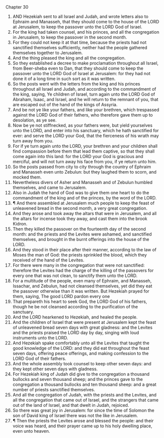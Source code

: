

Chapter 30

1. AND Hezekiah sent to all Israel and Judah, and wrote letters also to Ephraim and Manasseh, that they should come to the house of the LORD at Jerusalem, to keep the passover unto the LORD God of Israel.
2. For the king had taken counsel, and his princes, and all the congregation in Jerusalem, to keep the passover in the second month.
3. For they could not keep it at that time, because the priests had not sanctified themselves sufficiently, neither had the people gathered themselves together to Jerusalem.
4. And the thing pleased the king and all the congregation.
5. So they established a decree to make proclamation throughout all Israel, from Beer-sheba even to Dan, that they should come to keep the passover unto the LORD God of Israel at Jerusalem: for they had not done it of a long time in such sort as it was written.
6. So the posts went with the letters from the king and his princes throughout all Israel and Judah, and according to the commandment of the king, saying, Ye children of Israel, turn again unto the LORD God of Abraham, Isaac, and Israel, and he will return to the remnant of you, that are escaped out of the hand of the kings of Assyria.
7. And be not ye like your fathers, and like your brethren, which trespassed against the LORD God of their fathers, who therefore gave them up to desolation, as ye see.
8. Now be ye not stiffnecked, as your fathers were, but yield yourselves unto the LORD, and enter into his sanctuary, which he hath sanctified for ever: and serve the LORD your God, that the fierceness of his wrath may turn away from you.
9. For if ye turn again unto the LORD, your brethren and your children shall find compassion before them that lead them captive, so that they shall come again into this land: for the LORD your God is gracious and merciful, and will not turn away his face from you, if ye return unto him.
10. So the posts passed from city to city through the country of Ephraim and Manasseh even unto Zebulun: but they laughed them to scorn, and mocked them.
11. Nevertheless divers of Asher and Manasseh and of Zebulun humbled themselves, and came to Jerusalem.
12. Also in Judah the hand of God was to give them one heart to do the commandment of the king and of the princes, by the word of the LORD.
13. ¶ And there assembled at Jerusalem much people to keep the feast of unleavened bread in the second month, a very great congregation.
14. And they arose and took away the altars that were in Jerusalem, and all the altars for incense took they away, and cast them into the brook Kidron.
15. Then they killed the passover on the fourteenth day of the second month: and the priests and the Levites were ashamed, and sanctified themselves, and brought in the burnt offerings into the house of the LORD.
16. And they stood in their place after their manner, according to the law of Moses the man of God: the priests sprinkled the blood, which they received of the hand of the Levites.
17. For there were many in the congregation that were not sanctified: therefore the Levites had the charge of the killing of the passovers for every one that was not clean, to sanctify them unto the LORD.
18. For a multitude of the people, even many of Ephraim, and Manasseh, Issachar, and Zebulun, had not cleansed themselves, yet did they eat the passover otherwise than it was written.  But Hezekiah prayed for them, saying, The good LORD pardon every one
19. That prepareth his heart to seek God, the LORD God of his fathers, though he be not cleansed according to the purification of the sanctuary.
20. And the LORD hearkened to Hezekiah, and healed the people.
21. And the children of Israel that were present at Jerusalem kept the feast of unleavened bread seven days with great gladness: and the Levites and the priests praised the LORD day by day, singing with loud instruments unto the LORD.
22. And Hezekiah spake comfortably unto all the Levites that taught the good knowledge of the LORD: and they did eat throughout the feast seven days, offering peace offerings, and making confession to the LORD God of their fathers.
23. And the whole assembly took counsel to keep other seven days: and they kept other seven days with gladness.
24. For Hezekiah king of Judah did give to the congregation a thousand bullocks and seven thousand sheep; and the princes gave to the congregation a thousand bullocks and ten thousand sheep: and a great number of priests sanctified themselves.
25. And all the congregation of Judah, with the priests and the Levites, and all the congregation that came out of Israel, and the strangers that came out of the land of Israel, and that dwelt in Judah, rejoiced.
26. So there was great joy in Jerusalem: for since the time of Solomon the son of David king of Israel there was not the like in Jerusalem.
27. ¶ Then the priests the Levites arose and blessed the people: and their voice was heard, and their prayer came up to his holy dwelling place, even unto heaven.
